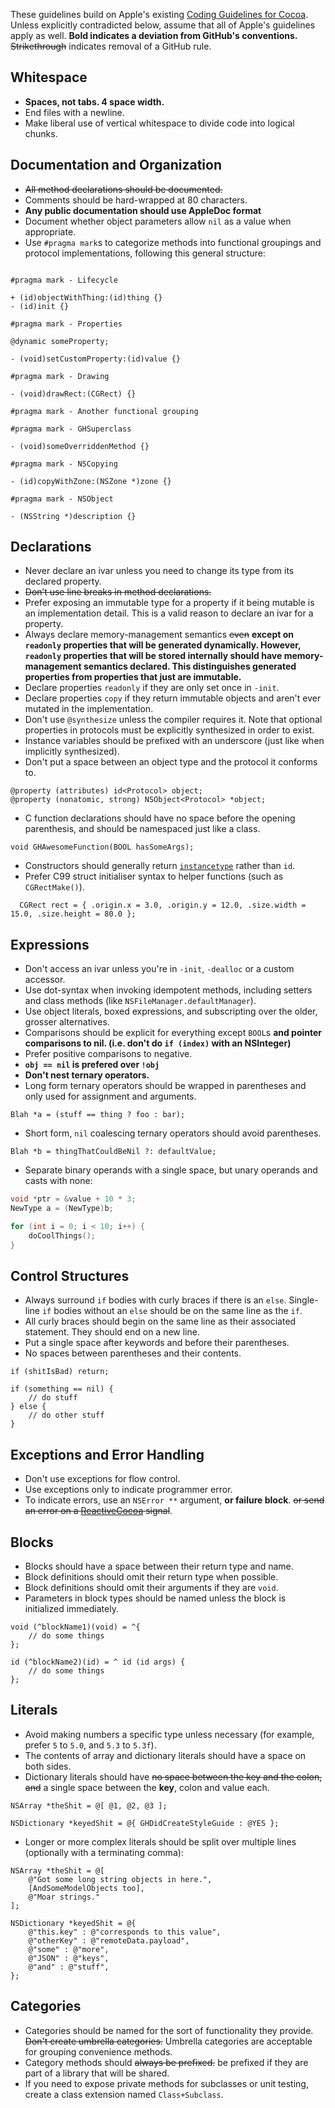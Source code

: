 These guidelines build on Apple's existing [Coding Guidelines for Cocoa](https://developer.apple.com/library/mac/#documentation/Cocoa/Conceptual/CodingGuidelines/CodingGuidelines.html).
Unless explicitly contradicted below, assume that all of Apple's guidelines apply as well. **Bold indicates a deviation from GitHub's conventions.** ~~Strikethrough~~ indicates removal of a GitHub rule.

## Whitespace

 * **Spaces, not tabs. 4 space width.**
 * End files with a newline.
 * Make liberal use of vertical whitespace to divide code into logical chunks.

## Documentation and Organization

 * ~~All method declarations should be documented.~~
 * Comments should be hard-wrapped at 80 characters.
 * **Any public documentation should use AppleDoc format**
 * Document whether object parameters allow `nil` as a value when appropriate.
 * Use `#pragma mark`s to categorize methods into functional groupings and protocol implementations, following this general structure:

```objc

#pragma mark - Lifecycle

+ (id)objectWithThing:(id)thing {}
- (id)init {}

#pragma mark - Properties

@dynamic someProperty;

- (void)setCustomProperty:(id)value {}

#pragma mark - Drawing

- (void)drawRect:(CGRect) {}

#pragma mark - Another functional grouping

#pragma mark - GHSuperclass

- (void)someOverriddenMethod {}

#pragma mark - NSCopying

- (id)copyWithZone:(NSZone *)zone {}

#pragma mark - NSObject

- (NSString *)description {}
```

## Declarations

 * Never declare an ivar unless you need to change its type from its declared property.
 * ~~Don’t use line breaks in method declarations.~~
 * Prefer exposing an immutable type for a property if it being mutable is an implementation detail. This is a valid reason to declare an ivar for a property.
 * Always declare memory-management semantics ~~even~~ **except on `readonly` properties that will be generated dynamically. However, `readonly` properties that will be stored internally should have memory-management semantics declared. This distinguishes generated properties from properties that just are immutable.**
 * Declare properties `readonly` if they are only set once in `-init`.
 * Declare properties `copy` if they return immutable objects and aren't ever mutated in the implementation.
 * Don't use `@synthesize` unless the compiler requires it. Note that optional properties in protocols must be explicitly synthesized in order to exist.
 * Instance variables should be prefixed with an underscore (just like when implicitly synthesized).
 * Don't put a space between an object type and the protocol it conforms to.
 
```objc
@property (attributes) id<Protocol> object;
@property (nonatomic, strong) NSObject<Protocol> *object;
```
 
 * C function declarations should have no space before the opening parenthesis, and should be namespaced just like a class.

```objc
void GHAwesomeFunction(BOOL hasSomeArgs);
```

 * Constructors should generally return [`instancetype`](http://clang.llvm.org/docs/LanguageExtensions.html#related-result-types) rather than `id`.
 * Prefer C99 struct initialiser syntax to helper functions (such as `CGRectMake()`).

```objc
  CGRect rect = { .origin.x = 3.0, .origin.y = 12.0, .size.width = 15.0, .size.height = 80.0 };
   ```

## Expressions

 * Don't access an ivar unless you're in `-init`, `-dealloc` or a custom accessor.
 * Use dot-syntax when invoking idempotent methods, including setters and class methods (like `NSFileManager.defaultManager`).
 * Use object literals, boxed expressions, and subscripting over the older, grosser alternatives.
 * Comparisons should be explicit for everything except `BOOL`s **and pointer comparisons to nil. (i.e. don't do `if (index)` with an NSInteger)**
 * Prefer positive comparisons to negative.
 * **`obj == nil` is prefered over `!obj`**
 * **Don't nest ternary operators.**
 * Long form ternary operators should be wrapped in parentheses and only used for assignment and arguments.

```objc
Blah *a = (stuff == thing ? foo : bar);
```

* Short form, `nil` coalescing ternary operators should avoid parentheses.

```objc
Blah *b = thingThatCouldBeNil ?: defaultValue;
```

 * Separate binary operands with a single space, but unary operands and casts with none:

```c
void *ptr = &value + 10 * 3;
NewType a = (NewType)b;

for (int i = 0; i < 10; i++) {
    doCoolThings();
}
```

## Control Structures

 * Always surround `if` bodies with curly braces if there is an `else`. Single-line `if` bodies without an `else` should be on the same line as the `if`. 
 * All curly braces should begin on the same line as their associated statement. They should end on a new line.
 * Put a single space after keywords and before their parentheses.
 * No spaces between parentheses and their contents.

```objc
if (shitIsBad) return;

if (something == nil) {
	// do stuff
} else {
	// do other stuff
}
```

## Exceptions and Error Handling

 * Don't use exceptions for flow control.
 * Use exceptions only to indicate programmer error.
 * To indicate errors, use an `NSError **` argument, **or failure block**. ~~or send an error on a [ReactiveCocoa](https://github.com/ReactiveCocoa/ReactiveCocoa) signal~~.

## Blocks

 * Blocks should have a space between their return type and name.
 * Block definitions should omit their return type when possible.
 * Block definitions should omit their arguments if they are `void`.
 * Parameters in block types should be named unless the block is initialized immediately.

```objc
void (^blockName1)(void) = ^{
    // do some things
};

id (^blockName2)(id) = ^ id (id args) {
    // do some things
};
```

## Literals

 * Avoid making numbers a specific type unless necessary (for example, prefer `5` to `5.0`, and `5.3` to `5.3f`).
 * The contents of array and dictionary literals should have a space on both sides.
 * Dictionary literals should have ~~no space between the key and the colon, and~~ a single space between the **key**, colon and value each.

``` objc
NSArray *theShit = @[ @1, @2, @3 ];

NSDictionary *keyedShit = @{ GHDidCreateStyleGuide : @YES };
```

 * Longer or more complex literals should be split over multiple lines (optionally with a terminating comma):

``` objc
NSArray *theShit = @[
    @"Got some long string objects in here.",
    [AndSomeModelObjects too],
    @"Moar strings."
];

NSDictionary *keyedShit = @{
    @"this.key" : @"corresponds to this value",
    @"otherKey" : @"remoteData.payload",
    @"some" : @"more",
    @"JSON" : @"keys",
    @"and" : @"stuff",
};
```

## Categories

 * Categories should be named for the sort of functionality they provide. ~~Don't create umbrella categories.~~ Umbrella categories are acceptable for grouping convenience methods.
 * Category methods should ~~always be prefixed.~~ be prefixed if they are part of a library that will be shared.
 * If you need to expose private methods for subclasses or unit testing, create a class extension named `Class+Subclass`.
